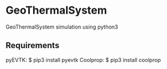 # GeoThermalSystem
GeoThermalSystem simulation using python3

## Requirements
pyEVTK: $ pip3 install pyevtk
Coolprop:   $ pip3 install coolprop

